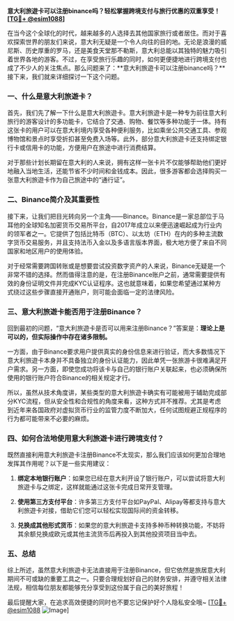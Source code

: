 **意大利旅遊卡可以注册binance吗？轻松掌握跨境支付与旅行优惠的双重享受！[[TG💪+ @esim1088](https://t.me/s/esim1088)]**

在当今这个全球化的时代，越来越多的人选择去其他国家旅行或者居住。而对于喜欢探索世界的朋友们来说，意大利无疑是一个令人向往的目的地。无论是浪漫的威尼斯、历史厚重的罗马，还是美食天堂那不勒斯，意大利总能以其独特的魅力吸引着世界各地的游客。不过，在享受旅行乐趣的同时，如何更便捷地进行跨境支付也成了不少人的关注焦点。那么问题来了：**意大利旅遊卡可以注册binance吗？**接下来，我们就来详细探讨一下这个问题。

### 一、什么是意大利旅遊卡？

首先，我们先了解一下什么是意大利旅遊卡。意大利旅遊卡是一种专为前往意大利旅行的游客设计的多功能卡，它结合了交通、购物、餐饮等多种功能于一体。持有这张卡的用户可以在意大利境内享受各种便利服务，比如乘坐公共交通工具、参观博物馆和景点时享受折扣甚至免费入场等。此外，部分意大利旅遊卡还支持绑定银行卡或信用卡的功能，方便用户在旅途中进行消费结算。

对于那些计划长期留在意大利的人来说，拥有这样一张卡片不仅能够帮助他们更好地融入当地生活，还能节省不少时间和金钱成本。因此，很多游客都会选择购买一张意大利旅遊卡作为自己旅途中的“通行证”。

### 二、Binance简介及其重要性

接下来，让我们把目光转向另一个主角——Binance。Binance是一家总部位于马耳他的全球知名加密货币交易所平台，自2017年成立以来便迅速崛起成为行业内的领军者之一。它提供了包括比特币（BTC）、以太坊（ETH）在内的多种主流数字货币交易服务，并且支持法币入金以及多语言版本界面，极大地方便了来自不同国家和地区用户的使用体验。

对于经常需要跨国转账或是想要尝试投资数字资产的人来说，Binance无疑是一个非常不错的选择。然而值得注意的是，在注册Binance账户之前，通常需要提供有效的身份证明文件并完成KYC认证程序。这也就意味着，如果您希望通过某种方式绕过这些步骤直接开通账户，则可能会面临一定的法律风险。

### 三、意大利旅遊卡能否用于注册Binance？

回到最初的问题，“意大利旅遊卡是否可以用来注册Binance？”答案是：**理论上是可以的，但实际操作中存在诸多限制。**

一方面，由于Binance要求用户提供真实的身份信息来进行验证，而大多数情况下意大利旅遊卡本身并不具备独立的身份认证能力，因此单凭一张旅游卡很难满足开户需求。另一方面，即使您成功将该卡与自己的银行账户关联起来，也必须确保所使用的银行账户符合Binance的相关规定才行。

所以，虽然从技术角度讲，某些类型的意大利旅遊卡确实有可能被用于辅助完成部分KYC流程，但从安全性和合规性的角度来看，这种方式并不推荐。尤其是考虑到近年来各国政府对虚拟货币行业的监管力度不断加大，任何试图规避正规程序的行为都可能带来不必要的麻烦。

### 四、如何合法地使用意大利旅遊卡进行跨境支付？

既然直接利用意大利旅遊卡注册Binance不太现实，那么我们应该如何更加合理地发挥其作用呢？以下是一些实用建议：

1. **绑定本地银行账户**：如果您已经在意大利开设了银行账户，可以尝试将意大利旅遊卡与之绑定，这样就能通过这张卡完成日常开支管理。
   
2. **使用第三方支付平台**：许多第三方支付平台如PayPal、Alipay等都支持与意大利旅遊卡对接，借助它们您可以轻松实现国际间的资金转移。
   
3. **兑换成其他形式货币**：如果您的意大利旅遊卡支持多种币种转换功能，不妨将其余额兑换成欧元或其他主流货币后再投入到其他投资项目当中去。

### 五、总结

综上所述，虽然意大利旅遊卡无法直接用于注册Binance，但它依然是旅居意大利期间不可或缺的重要工具之一。只要合理规划好自己的财务安排，并遵守相关法律法规，相信每位朋友都能够充分享受到这份属于自己的美好旅程！

最后提醒大家，在追求高效便捷的同时也不要忘记保护好个人隐私安全哦~ [[TG💪+ @esim1088](https://t.me/s/esim1088) ![Image](https://i.postimg.cc/4NQfJmqS/Snipaste-2025-05-13-00-14-12.png)]